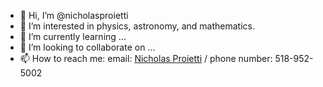 - 👋 Hi, I’m @nicholasproietti
- 👀 I’m interested in physics, astronomy, and mathematics.
- 🌱 I’m currently learning ...
- 💞️ I’m looking to collaborate on ...
- 📫 How to reach me: email: [Nicholas Proietti](mailto:np46@rice.edu?subject=[GitHub]%20Source%20Han%20Sans) / phone number: 518-952-5002

<!---
nicholasproietti/nicholasproietti is a ✨ special ✨ repository because its `README.md` (this file) appears on your GitHub profile.
You can click the Preview link to take a look at your changes.
--->
